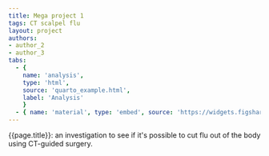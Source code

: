 ```yaml
---
title: Mega project 1
tags: CT scalpel flu
layout: project
authors:
- author_2
- author_3
tabs:
  - { 
    name: 'analysis', 
    type: 'html', 
    source: 'quarto_example.html',
    label: 'Analysis'
    }
  - { name: 'material', type: 'embed', source: 'https://widgets.figshare.com/articles/22633606/embed?show_title=1'}
---
```


{{page.title}}: an investigation to see if it's possible to cut flu out of the body using CT-guided surgery.

